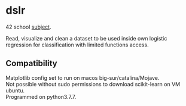 # dslr

42 school [subject](https://cdn.intra.42.fr/pdf/pdf/66359/en.subject.pdf).

Read, visualize and clean a dataset to be used inside own logistic regression for classification with limited functions access. 

## Compatibility
Matplotlib config set to run on macos big-sur/catalina/Mojave.<br>
Not possible without sudo permissions to download scikit-learn on VM ubuntu.<br>
Programmed on python3.7.7.
